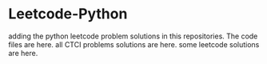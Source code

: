 # Leetcode-Python
adding the python leetcode problem solutions in this repositories. 
The code files are here.
all CTCI problems solutions are here.
some leetcode solutions are here.












































































































































































































































































































































































































































































































































































































































































































































































































